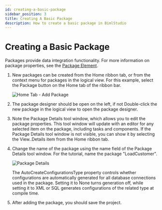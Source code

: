 ```yaml
---
id: creating-a-basic-package
sidebar_position: 3
title: Creating A Basic Package
description: How to create a basic package in BimlStudio
---
```

<head>
<meta name="varigenceProduct" content="BimlStudio"></meta>
<meta name="varigenceArticleType" content="Walkthrough"></meta>
</head>


# Creating a Basic Package

Packages provide data integration functionality. For more information on package properties, see the [Package Element](/documentation/biml/biml_Varigence.Languages.Biml.Task.AstPackageNode.html).

1. New packages can be created from the Home ribbon tab, or from the context menu for packages in the logical view. For this example, select the Package button on the Home tab of the ribbon bar.

    ![Home Tab - Add Package](/img/bimlstudio/030_Step01.png)

1. The package designer should be open on the left, if not Double-click the new package in the logical view to open the package designer.
1. Note the Package Details tool window, which allows you to edit the package properties. This tool window will update with an editor for any selected item on the package, including tasks and components. If the Package Details tool window is not visible, you can show it by selecting the View..Details item from the Home ribbon tab.
1. Change the name of the package using the name field of the Package Details tool window. For the tutorial, name the package "LoadCustomer".

    ![Package Details](/img/bimlstudio/030_Step04.png)

    The AutoCreateConfigurationsType property controls whether configurations are automatically generated for all database connections used in the package. Setting it to None turns generation off, while setting it to XML or SQL generates configurations of the related type at compile time.

1. After adding the package, you should save the project.
